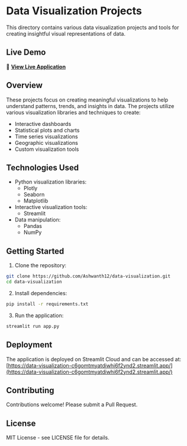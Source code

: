 # Data Visualization Projects

This directory contains various data visualization projects and tools for creating insightful visual representations of data.

## Live Demo
🚀 **[View Live Application](https://data-visualization-c6gomtmyatdiwhi6f2ynd2.streamlit.app/)**

## Overview

These projects focus on creating meaningful visualizations to help understand patterns, trends, and insights in data. The projects utilize various visualization libraries and techniques to create:

- Interactive dashboards
- Statistical plots and charts
- Time series visualizations
- Geographic visualizations
- Custom visualization tools

## Technologies Used

- Python visualization libraries:
  - Plotly
  - Seaborn
  - Matplotlib
- Interactive visualization tools:
  - Streamlit
- Data manipulation:
  - Pandas
  - NumPy

## Getting Started

1. Clone the repository:
```bash
git clone https://github.com/Ashwanth12/data-visualization.git
cd data-visualization
```

2. Install dependencies:
```bash
pip install -r requirements.txt
```

3. Run the application:
```bash
streamlit run app.py
```

## Deployment

The application is deployed on Streamlit Cloud and can be accessed at:
[https://data-visualization-c6gomtmyatdiwhi6f2ynd2.streamlit.app/](https://data-visualization-c6gomtmyatdiwhi6f2ynd2.streamlit.app/)

## Contributing

Contributions welcome! Please submit a Pull Request.

## License

MIT License - see LICENSE file for details.
